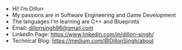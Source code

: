 - Hi! I’m Dillon
- My passions are in Software Engineering and Game Development
- The languages I'm learning are C++ and Blueprints
- Email: dillonsingh98@gmail.com 
- LinkedIn Page: https://www.linkedin.com/in/dillon-singh/
- Technical Blog: https://medium.com/@DillonSingh/about

<!---
DillonSingh/DillonSingh is a ✨ special ✨ repository because its `README.md` (this file) appears on your GitHub profile.
You can click the Preview link to take a look at your changes.
--->
